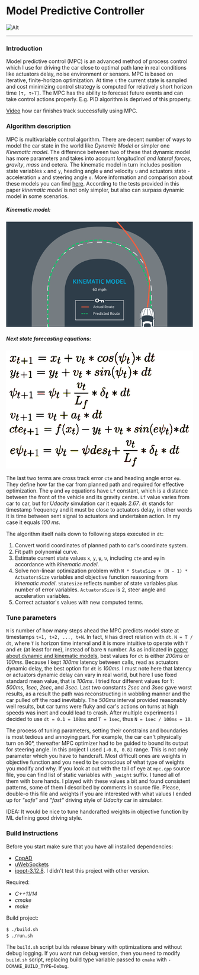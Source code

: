 Model Predictive Controller
===

![Alt](data/mpc.gif)

---

### Introduction

Model predictive control (MPC) is an advanced method of process control which I use for driving the car close to optimal path lane in real conditions like actuators delay, noise environment or sensors. MPC is based on iterative, finite-horizon optimization. At time `τ` the current state is sampled and cost minimizing control strategy is computed for relatively short horizon time `[τ, τ+T]`. The MPC has the ability to forecast future events and can take control actions properly. E.g. PID algorithm is deprived of this property.

[Video](https://drive.google.com/file/d/0B90SlGxx-BAeMFV1OFh3Z2UzNkE/view?usp=sharing) how car finishes track successfully using MPC.

### Algorithm description

MPC is multivariable control algorithm. There are decent number of ways to model the car state in the world like _Dynamic Model_ or simpler one _Kinematic model_. The difference between two of these that dynamic model has more parameters and takes into account _longitudinal and lateral forces_, _gravity_, _mass_ and cetera. The kinematic model in turn includes position state variables `x` and `y`, heading angle `ψ` and velocity `υ` and actuators state - acceleration `α` and steering angle `σ`. More information and comparison about these models you can find [here](http://www.me.berkeley.edu/~frborrel/pdfpub/IV_KinematicMPC_jason.pdf). According to the tests provided in this paper _kinematic model_ is not only simpler, but also can surpass dynamic model in some scenarios.

##### Kinematic model:

![Alt](data/kinematic.png)

##### Next state forecasting equations:
![Alt](data/model-next-2.png)

The last two terms are cross track error `cte` and heading angle error `eψ`. They define how far the car from planned path and required for effective optimization. The `ψ` and `eψ` equations have `Lf` constant, which is a distance between the front of the vehicle and its gravity centre. `Lf` value varies from car to car, but for _Udacity_ simulation car it equals _2.67_. `dt` stands for timestamp frequency and it must be close to actuators delay, in other words it is time between sent signal to actuators and undertaken action. In my case it equals _100 ms_.

The algorithm itself nails down to following steps executed in `dt`:

1. Convert world coordinates of planned path to car's coordinate system.
2. Fit path polynomial curve.
3. Estimate current state values `x`, `y`, `ψ`, `υ`,  including `cte` and `eψ` in accordance with _kinematic model_.
4. Solve non-linear optimization problem with `N * StateSize + (N - 1) * ActuatorsSize` variables and objective function reasoning from _kinematic model_. `StateSize` reflects number of state variables plus number of error variables. `ActuatorsSize` is 2, steer angle and acceleration variables.
5. Correct actuator's values with new computed terms.

### Tune parameters

`N` is number of how many steps ahead the MPC predicts model state at timestamps `t+1, t+2, ..., t+N`. In fact, `N` has direct relation with `dt`. `N = T / dt`, where `T` is horizon time interval and it is more intuitive to operate with `T` and `dt` (at least for me), instead of bare `N` number. As as indicated in [paper about dynamic and kinematic models](http://www.me.berkeley.edu/~frborrel/pdfpub/IV_KinematicMPC_jason.pdf), best values for `dt` is either _200ms_ or _100ms_. Because I kept _100ms_ latency between calls, read as actuators dynamic delay, the best option for `dt` is _100ms_. I must note here that latency or actuators dynamic delay can vary in real world, but here I use fixed standard mean value, that is _100ms_. I tried four different values for `T`: _500ms_, _1sec_, _2sec_, and _3sec_. Last two constants _2sec_ and _3sec_ gave worst results, as a result the path was reconstructing in wobbling manner and the car pulled off the road inevitably. The _500ms_ interval provided reasonably well results, but car turns were fluky and car's actions on turns at high speeds was inert and could lead to crash. After multiple experiments I decided to use `dt = 0.1 = 100ms` and `T = 1sec`, thus `N = 1sec / 100ms = 10`.

The process of tuning parameters, setting their constrains and boundaries is most tedious and annoying part. For example, the car can't physically turn on 90°, thereafter MPC optimizer had to be guided to bound its output for steering angle. In this project I used `[-0.8, 0.8]` range. This is not only parameter which you have to handcraft. Most difficult ones are weights in objective function and you need to be conscious of what type of weights you modify and why. If you look at out with the tail of eye at `mpc.cpp` source file, you can find list of static variables with `_weight` suffix. I tuned all of them with bare hands. I played with these values a bit and found consistent patterns, some of them I described by comments in source file. Please, double-o this file and weights if you are interested with what values I ended up for _"safe"_ and _"fast"_ driving style of _Udacity_ car in simulator.

IDEA: It would be nice to tune handcrafted weights in objective function by ML defining good driving style.

### Build instructions

Before you start make sure that you have all installed dependencies:

* [CppAD](https://www.coin-or.org/CppAD/)
* [uWebSockets](https://github.com/uNetworking/uWebSockets)
* [ipopt-3.12.8](https://www.coin-or.org/download/source/Ipopt/). I didn't test this project with other version.

Required:

* _C++11/14_
* _cmake_
* _make_

Build project:

```bash
$ ./build.sh
$ ./run.sh
```

The `build.sh` script builds release binary with optimizations and without debug logging. If you want run debug version, then you need to modify `build.sh` script, replacing build type variable passed to `cmake` with `-DCMAKE_BUILD_TYPE=Debug`.
